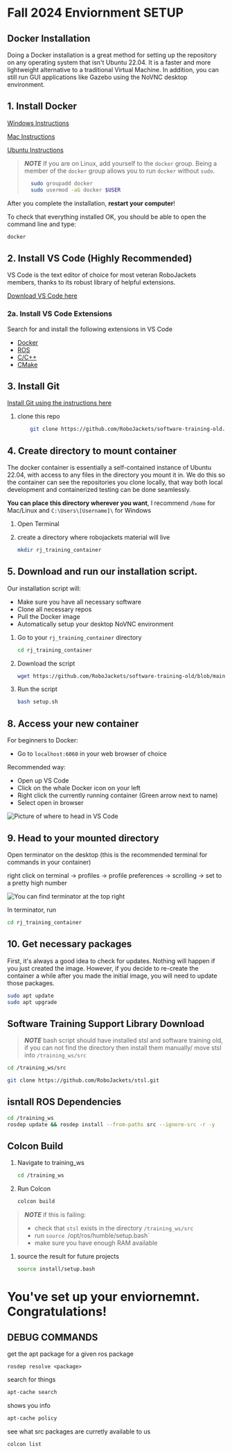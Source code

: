 # Fall 2024 Enviornment SETUP

## Docker Installation

Doing a Docker installation is a great method for setting up the repository on any operating system
that isn't Ubuntu 22.04. It is a faster and more lightweight alternative to a traditional Virtual Machine.
In addition, you can still run GUI applications like Gazebo using the NoVNC desktop environment.

## 1. Install Docker

[Windows Instructions](https://docs.docker.com/desktop/windows/install/)

[Mac Instructions](https://docs.docker.com/desktop/mac/install/)

[Ubuntu Instructions](https://docs.docker.com/engine/install/ubuntu/)

> **_NOTE_**
> If you are on Linux, add yourself to the `docker` group. Being a member of the `docker` group allows you to run `docker` without `sudo`.
> ```bash
>   sudo groupadd docker
>   sudo usermod -aG docker $USER
> ```

After you complete the installation, **restart your computer**!

To check that everything installed OK, you should be able to open the command line and type:
```bash
docker
```

## 2. Install VS Code (Highly Recommended)

VS Code is the text editor of choice for most veteran RoboJackets members, thanks to its robust library of helpful extensions.

[Download VS Code here](https://code.visualstudio.com/Download)

### 2a. Install VS Code Extensions

Search for and install the following extensions in VS Code

* [Docker](https://marketplace.visualstudio.com/items?itemName=ms-azuretools.vscode-docker)
* [ROS](https://marketplace.visualstudio.com/items?itemName=ms-iot.vscode-ros)
* [C/C++](https://marketplace.visualstudio.com/items?itemName=ms-vscode.cpptools)
* [CMake](https://marketplace.visualstudio.com/items?itemName=twxs.cmake)

## 3. Install Git

[Install Git using the instructions here](https://git-scm.com/book/en/v2/Getting-Started-Installing-Git)

1. clone this repo
    ```bash
        git clone https://github.com/RoboJackets/software-training-old.git
    ```

## 4. Create directory to mount container

The docker container is essentially a self-contained instance of Ubuntu 22.04, with access to any files in the directory you mount it in. We do this so the container can see the repositories you clone locally, that way both local development and containerized testing can be done seamlessly. 

**You can place this directory wherever you want**, I recommend `/home` for Mac/Linux and `C:\Users\[Username]\` for Windows
1. Open Terminal

1. create a directory where robojackets material will live
    ```bash
    mkdir rj_training_container
    ```

## 5. Download and run our installation script.

Our installation script will:
- Make sure you have all necessary software
- Clone all necessary repos
- Pull the Docker image
- Automatically setup your desktop NoVNC environment

1. Go to your `rj_training_container` directory

   ```bash
   cd rj_training_container
   ```

1. Download the script

   ```bash
   wget https://github.com/RoboJackets/software-training-old/blob/main/setup_instructons/setup.sh
   ```

1. Run the script

   ```bash
   bash setup.sh
   ```


## 8. Access your new container

For beginners to Docker:
- Go to `localhost:6060` in your web browser of choice

Recommended way:
- Open up VS Code 
- Click on the whale Docker icon on your left
- Right click the currently running container (Green arrow next to name)
- Select open in browser

![Picture of where to head in VS Code](./pictures/docker_tab.png)

## 9. Head to your mounted directory

Open terminator on the desktop (this is the recommended terminal for commands in your container)

right click on terminal -> profiles -> profile preferences -> scrolling -> set to a pretty high number

![You can find terminator at the top right](./pictures/terminator_location.png)

In terminator, run
```bash
cd rj_training_container
```

## 10. Get necessary packages

First, it's always a good idea to check for updates. Nothing will happen if you just created the image. However, if you decide to re-create the container a while after you made the initial image, you will need to update those packages.

```bash
sudo apt update
sudo apt upgrade
```

## Software Training Support Library Download

> **_NOTE_** bash script should have installed stsl and software training old, if you can not find the directory then install them manually/ move stsl into `/training_ws/src`
```bash
cd /training_ws/src
```
```bash
git clone https://github.com/RoboJackets/stsl.git
```


## isntall ROS Dependencies
```bash
cd /training_ws
rosdep update && rosdep install --from-paths src --ignore-src -r -y
```


## Colcon Build
1. Navigate to training_ws
    ```bash
    cd /training_ws
    ```

1. Run Colcon
    ```bash
    colcon build
    ```
> **_NOTE_** if this is failing:
> - check that `stsl` exists in the directory `/training_ws/src` 
> - run `source `/opt/ros/humble/setup.bash`
> - make sure you have enough RAM available

1. source the result for future projects
    ```bash
    source install/setup.bash
    ```

# You've set up your enviornemnt. Congratulations! 

## DEBUG COMMANDS

get the apt package for a given ros package

```
rosdep resolve <package>
```
search for things
```bash
apt-cache search
```
shows you info

```bash
apt-cache policy
```
see what src packages are curretly available to us
```bash
colcon list
```
